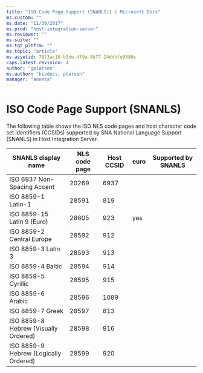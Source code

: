 ```yaml
---
title: "ISO Code Page Support (SNANLS)1 | Microsoft Docs"
ms.custom: ""
ms.date: "11/30/2017"
ms.prod: "host-integration-server"
ms.reviewer: ""
ms.suite: ""
ms.tgt_pltfrm: ""
ms.topic: "article"
ms.assetid: 78f3ac10-b3de-4f9a-8b77-24ddbfe9380c
caps.latest.revision: 4
author: "gplarsen"
ms.author: "hisdocs; plarsen"
manager: "anneta"
---
```

# ISO Code Page Support (SNANLS)
The following table shows the ISO NLS code pages and host character code set identifiers (CCSIDs) supported by SNA National Language Support (SNANLS) in Host Integration Server.  
  
|SNANLS display name|NLS code page|Host CCSID|euro|Supported by SNANLS|  
|-------------------------|-------------------|----------------|----------|-------------------------|  
|ISO 6937 Non-Spacing Accent|20269|6937|||  
|ISO 8859-1 Latin-1|28591|819|||  
|ISO 8859-15 Latin 9 (Euro)|28605|923|yes||  
|ISO 8859-2 Central Europe|28592|912|||  
|ISO 8859-3 Latin 3|28593|913|||  
|ISO 8859-4 Baltic|28594|914|||  
|ISO 8859-5 Cyrillic|28595|915|||  
|ISO 8859-6 Arabic|28596|1089|||  
|ISO 8859-7 Greek|28597|813|||  
|ISO 8859-8 Hebrew (Visually Ordered)|28598|916|||  
|ISO 8859-9 Hebrew (Logically Ordered)|28599|920|||